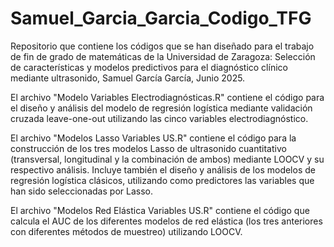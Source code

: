 # Samuel_Garcia_Garcia_Codigo_TFG
Repositorio que contiene los códigos que se han diseñado para el trabajo de fin de grado de matemáticas de la Universidad de Zaragoza: Selección de características y modelos predictivos para el diagnóstico clínico mediante ultrasonido, Samuel García García, Junio 2025.

El archivo "Modelo Variables Electrodiagnósticas.R" contiene el código para el diseño y análisis del modelo de regresión logística mediante validación cruzada leave-one-out utilizando las cinco variables electrodiagnóstico.

El archivo "Modelos Lasso Variables US.R" contiene el código para la construcción de los tres modelos Lasso de ultrasonido cuantitativo (transversal, longitudinal y la combinación de ambos) mediante LOOCV y su respectivo análisis. Incluye también el diseño y análisis de los modelos de regresión logística clásicos, utilizando como predictores las variables que han sido seleccionadas por Lasso.

El archivo "Modelos Red Elástica Variables US.R" contiene el código que calcula el AUC de los diferentes modelos de red elástica (los tres anteriores con diferentes métodos de muestreo) utilizando LOOCV.
